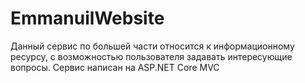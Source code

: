 # EmmanuilWebsite
Данный сервис по большей части относится к информационному ресурсу, с возможностью пользователя задавать интересующие вопросы.
Сервис написан на ASP.NET Core MVC
